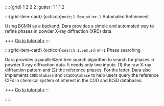 ::::{grid} 1 2 2 2
:gutter: 1 1 1 2

:::{grid-item-card} {octicon}`note;1.5em;sd-mr-1` Automated Refinement

Using [BGMN](http://www.bgmn.de) as a backend, Dara provides a simple and automated way
to refine phases in powder X-ray diffraction (XRD) data.

+++
[Go to tutorial »](notebooks/automated_refinement)
:::

:::{grid-item-card} {octicon}`search;1.5em;sd-mr-1` Phase searching

Dara provides a parallelilzed tree search algorithm to search for phases in powder X-ray
diffraction data. It needs only two inputs:
(1) the raw X-ray diffraction pattern and (2) the reference phases. For the latter, Dara
also implements `CODDatabase` and `ICSDDatabase` to
help users query the reference CIFs in chemical system of interest in the COD and ICSD databases.

+++
[Go to tutorial »](notebooks/phase_search)
:::

::::
